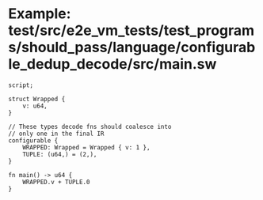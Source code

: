 # Example: test/src/e2e_vm_tests/test_programs/should_pass/language/configurable_dedup_decode/src/main.sw

```sway
script;

struct Wrapped {
    v: u64,
}

// These types decode fns should coalesce into 
// only one in the final IR
configurable {
    WRAPPED: Wrapped = Wrapped { v: 1 },
    TUPLE: (u64,) = (2,),
}

fn main() -> u64 {
    WRAPPED.v + TUPLE.0
}

```

